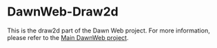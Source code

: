 # DawnWeb-Draw2d
This is the draw2d part of the Dawn Web project. For more information, please refer to the [Main DawnWeb project](https://github.com/Cooperate-Project/DawnWeb).
